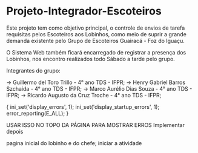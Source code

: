 # Projeto-Integrador-Escoteiros

  Este projeto tem como objetivo principal, o controle de envios de tarefa requisitas pelos Escoteiros aos Lobinhos, como meio de suprir a grande demanda existente pelo Grupo de Escoteiros Guairacá - Foz do Iguaçu.
  
  O Sistema Web também ficará encarregado de registrar a presença dos Lobinhos, nos encontro realizados todo Sábado a tarde pelo grupo.

  Integrantes do grupo:

  -> Guillermo del Toro Trillo - 4° ano TDS - IFPR;
  -> Henry Gabriel Barros Szchaida - 4° ano TDS - IFPR;
  -> Marco Aurélio Dias Souza - 4° ano TDS - IFPR;
  -> Ricardo Augusto da Cruz Troche - 4° ano TDS - IFPR;


{
ini_set('display_errors', 1);
ini_set('display_startup_errors', 1);
error_reporting(E_ALL);
}

USAR ISSO NO TOPO DA PÁGINA PARA MOSTRAR ERROS
Implementar depois 

<!-- <div class="form-group">
    <label>Papéis do usuário:</label>
    <?php// foreach($dados["papeis"] as $papel):?>
        <div class="form-check">
            <input type="checkbox" class="form-check-input" name="<?=// $papel?>" id="<?= //'ckc' . $papel?>"
                <?php
                    // if(isset($dados['usuario']) && in_array($papel, $dados['usuario']->getPapeisAsArray()))
                    //     echo "checked";
                ?>
            />
            <label for="<?= //'ckc' . $papel?>" id="<?= //'ckc' . $papel?>" class="form-check-label"><?=// $papel?></label>
        </div>
        <?php //endforeach; ?>

</div> -->


pagina inicial do lobinho e do chefe; iniciar a atividade